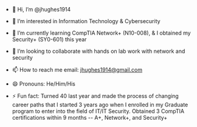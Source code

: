 - 👋 Hi, I’m @jhughes1914

- 👀 I’m interested in Information Technology & Cybersecurity
- 🌱 I’m currently learning CompTIA Network+ (N10-008), & I obtained my Security+ (SY0-601) this year
- 💞️ I’m looking to collaborate with hands on lab work with network and security
- 📫 How to reach me email: jhughes1914@gmail.com
- 😄 Pronouns: He/Him/His
- ⚡ Fun fact: Turned 40 last year and made the process of changing career paths that I started 3 years ago when I enrolled in my Graduate program to enter into the field of IT/IT Security. Obtained 3 CompTIA certifications within 9 months -- A+, Network+, and Security+

<!---
jhughes1914/jhughes1914 is a ✨ special ✨ repository because its `README.md` (this file) appears on your GitHub profile.
You can click the Preview link to take a look at your changes.
--->
